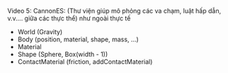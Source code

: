 Video 5: CannonES: (Thư viện giúp mô phỏng các va chạm, luật hấp dẫn, v.v.... giữa các thực thể) như ngoài thực tế
  - World (Gravity)
  - Body (position, material, shape, mass, ...)
  - Material
  - Shape (Sphere, Box(width - 1))
  - ContactMaterial (friction, addContactMaterial)
